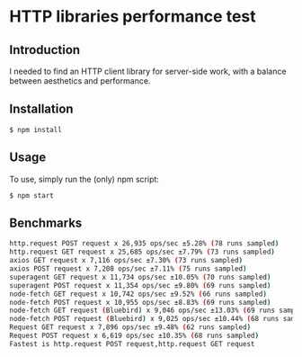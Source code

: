 # HTTP libraries performance test

## Introduction

I needed to find an HTTP client library for server-side work, with a balance between aesthetics and performance.

## Installation

```
$ npm install
```

## Usage

To use, simply run the (only) npm script:
```
$ npm start
```

## Benchmarks

```bash
http.request POST request x 26,935 ops/sec ±5.28% (78 runs sampled)
http.request GET request x 25,685 ops/sec ±7.79% (73 runs sampled)
axios GET request x 7,116 ops/sec ±7.30% (73 runs sampled)
axios POST request x 7,208 ops/sec ±7.11% (75 runs sampled)
superagent GET request x 11,734 ops/sec ±10.05% (70 runs sampled)
superagent POST request x 11,354 ops/sec ±9.80% (69 runs sampled)
node-fetch GET request x 10,742 ops/sec ±9.52% (66 runs sampled)
node-fetch POST request x 10,955 ops/sec ±8.83% (69 runs sampled)
node-fetch GET request (Bluebird) x 9,046 ops/sec ±13.03% (69 runs sampled)
node-fetch POST request (Bluebird) x 9,025 ops/sec ±10.44% (68 runs sampled)
Request GET request x 7,896 ops/sec ±9.48% (62 runs sampled)
Request POST request x 6,619 ops/sec ±10.35% (68 runs sampled)
Fastest is http.request POST request,http.request GET request
```

